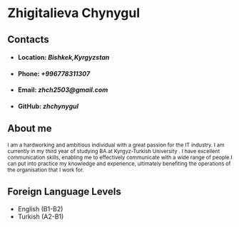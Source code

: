 # Zhigitalieva Chynygul
## Contacts
* #### Location: _Bishkek,Kyrgyzstan_
* #### Phone: _+996778311307_
* #### Email: _zhch2503@gmail.com_
* #### GitHub: _zhchynygul_
## About me

<sub> I am a hardworking and ambitious individual with a great passion for the IT industry. I am currently  in my third year of studying BA at Kyrgyz-Turkish University . I have excellent communication skills, enabling me to effectively communicate with a wide range of people.I can put into practice my knowledge and experience, ultimately benefiting the operations of the organisation that I work for.</sub>

## Foreign Language Levels
- English (B1-B2)
- Turkish (A2-B1)
